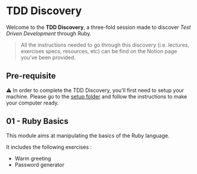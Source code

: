 # TDD Discovery

Welcome to the **TDD Discovery**, a three-fold session made to discover *Test Driven Development* through Ruby.

> All the instructions needed to go through this discovery (i.e. lectures, exercises specs, resources, etc) can be find on the Notion page you've been provided.

## Pre-requisite

:warning: In order to complete the TDD Discovery, you'll first need to setup your machine. Please go to the [setup folder](https://github.com/DonatienD/TDD-Discovery/tree/master/00-Setup) and follow the instructions to make your computer ready.

## 01 - Ruby Basics

This module aims at manipulating the basics of the Ruby language.

It includes the following exercises :

- Warm greeting
- Password generator
